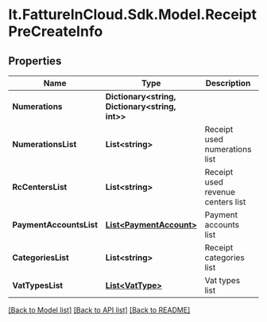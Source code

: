 # It.FattureInCloud.Sdk.Model.ReceiptPreCreateInfo

## Properties

Name | Type | Description | Notes
------------ | ------------- | ------------- | -------------
**Numerations** | **Dictionary&lt;string, Dictionary&lt;string, int&gt;&gt;** |  | [optional] 
**NumerationsList** | **List&lt;string&gt;** | Receipt used numerations list | [optional] 
**RcCentersList** | **List&lt;string&gt;** | Receipt used revenue centers list | [optional] 
**PaymentAccountsList** | [**List&lt;PaymentAccount&gt;**](PaymentAccount.md) | Payment accounts list | [optional] 
**CategoriesList** | **List&lt;string&gt;** | Receipt categories list | [optional] 
**VatTypesList** | [**List&lt;VatType&gt;**](VatType.md) | Vat types list | [optional] 

[[Back to Model list]](../README.md#documentation-for-models) [[Back to API list]](../README.md#documentation-for-api-endpoints) [[Back to README]](../README.md)

